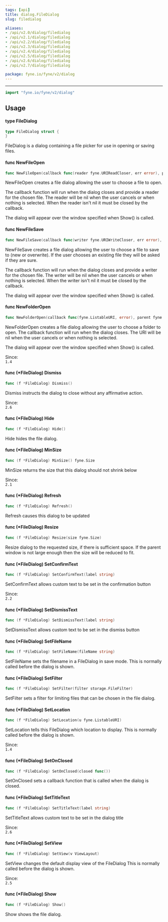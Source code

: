 ```yaml
---
tags: [api]
title: dialog.FileDialog
slug: filedialog

aliases:
- /api/v2.0/dialog/filedialog
- /api/v2.1/dialog/filedialog
- /api/v2.2/dialog/filedialog
- /api/v2.3/dialog/filedialog
- /api/v2.4/dialog/filedialog
- /api/v2.5/dialog/filedialog
- /api/v2.6/dialog/filedialog
- /api/v2.7/dialog/filedialog

package: fyne.io/fyne/v2/dialog
---
```



---
```go
import "fyne.io/fyne/v2/dialog"
```

## Usage

#### type FileDialog

```go
type FileDialog struct {
}
```

FileDialog is a dialog containing a file picker for use in opening or saving files.

#### func  NewFileOpen

```go
func NewFileOpen(callback func(reader fyne.URIReadCloser, err error), parent fyne.Window) *FileDialog
```
NewFileOpen creates a file dialog allowing the user to choose a file to open.

The callback function will run when the dialog closes and provide a reader for the chosen file. The reader will be nil when the user cancels or when nothing is selected. When the reader isn't nil it must be closed by the callback.

The dialog will appear over the window specified when Show() is called.

#### func  NewFileSave

```go
func NewFileSave(callback func(writer fyne.URIWriteCloser, err error), parent fyne.Window) *FileDialog
```
NewFileSave creates a file dialog allowing the user to choose a file to save to (new or overwrite). If the user chooses an existing file they will be asked if they are sure.

The callback function will run when the dialog closes and provide a writer for the chosen file. The writer will be nil when the user cancels or when nothing is selected. When the writer isn't nil it must be closed by the callback.

The dialog will appear over the window specified when Show() is called.

#### func  NewFolderOpen

```go
func NewFolderOpen(callback func(fyne.ListableURI, error), parent fyne.Window) *FileDialog
```
NewFolderOpen creates a file dialog allowing the user to choose a folder to open. The callback function will run when the dialog closes. The URI will be nil when the user cancels or when nothing is selected.

The dialog will appear over the window specified when Show() is called.


<div class="since">Since: <code>
1.4</code></div>

#### func (*FileDialog) Dismiss

```go
func (f *FileDialog) Dismiss()
```
Dismiss instructs the dialog to close without any affirmative action.


<div class="since">Since: <code>
2.6</code></div>

#### func (*FileDialog) Hide

```go
func (f *FileDialog) Hide()
```
Hide hides the file dialog.

#### func (*FileDialog) MinSize

```go
func (f *FileDialog) MinSize() fyne.Size
```
MinSize returns the size that this dialog should not shrink below


<div class="since">Since: <code>
2.1</code></div>

#### func (*FileDialog) Refresh

```go
func (f *FileDialog) Refresh()
```
Refresh causes this dialog to be updated

#### func (*FileDialog) Resize

```go
func (f *FileDialog) Resize(size fyne.Size)
```
Resize dialog to the requested size, if there is sufficient space. If the parent window is not large enough then the size will be reduced to fit.

#### func (*FileDialog) SetConfirmText

```go
func (f *FileDialog) SetConfirmText(label string)
```
SetConfirmText allows custom text to be set in the confirmation button


<div class="since">Since: <code>
2.2</code></div>

#### func (*FileDialog) SetDismissText

```go
func (f *FileDialog) SetDismissText(label string)
```
SetDismissText allows custom text to be set in the dismiss button

#### func (*FileDialog) SetFileName

```go
func (f *FileDialog) SetFileName(fileName string)
```
SetFileName sets the filename in a FileDialog in save mode. This is normally called before the dialog is shown.

#### func (*FileDialog) SetFilter

```go
func (f *FileDialog) SetFilter(filter storage.FileFilter)
```
SetFilter sets a filter for limiting files that can be chosen in the file dialog.

#### func (*FileDialog) SetLocation

```go
func (f *FileDialog) SetLocation(u fyne.ListableURI)
```
SetLocation tells this FileDialog which location to display. This is normally called before the dialog is shown.


<div class="since">Since: <code>
1.4</code></div>

#### func (*FileDialog) SetOnClosed

```go
func (f *FileDialog) SetOnClosed(closed func())
```
SetOnClosed sets a callback function that is called when the dialog is closed.

#### func (*FileDialog) SetTitleText

```go
func (f *FileDialog) SetTitleText(label string)
```
SetTitleText allows custom text to be set in the dialog title


<div class="since">Since: <code>
2.6</code></div>

#### func (*FileDialog) SetView

```go
func (f *FileDialog) SetView(v ViewLayout)
```
SetView changes the default display view of the FileDialog This is normally called before the dialog is shown.


<div class="since">Since: <code>
2.5</code></div>

#### func (*FileDialog) Show

```go
func (f *FileDialog) Show()
```
Show shows the file dialog.
